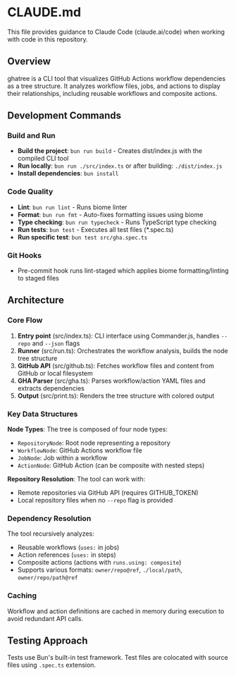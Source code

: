 # CLAUDE.md

This file provides guidance to Claude Code (claude.ai/code) when working with code in this repository.

## Overview

ghatree is a CLI tool that visualizes GitHub Actions workflow dependencies as a tree structure. It analyzes workflow files, jobs, and actions to display their relationships, including reusable workflows and composite actions.

## Development Commands

### Build and Run
- **Build the project**: `bun run build` - Creates dist/index.js with the compiled CLI tool
- **Run locally**: `bun run ./src/index.ts` or after building: `./dist/index.js`
- **Install dependencies**: `bun install`

### Code Quality
- **Lint**: `bun run lint` - Runs biome linter
- **Format**: `bun run fmt` - Auto-fixes formatting issues using biome
- **Type checking**: `bun run typecheck` - Runs TypeScript type checking
- **Run tests**: `bun test` - Executes all test files (*.spec.ts)
- **Run specific test**: `bun test src/gha.spec.ts`

### Git Hooks
- Pre-commit hook runs lint-staged which applies biome formatting/linting to staged files

## Architecture

### Core Flow
1. **Entry point** (src/index.ts): CLI interface using Commander.js, handles `--repo` and `--json` flags
2. **Runner** (src/run.ts): Orchestrates the workflow analysis, builds the node tree structure
3. **GitHub API** (src/github.ts): Fetches workflow files and content from GitHub or local filesystem
4. **GHA Parser** (src/gha.ts): Parses workflow/action YAML files and extracts dependencies
5. **Output** (src/print.ts): Renders the tree structure with colored output

### Key Data Structures

**Node Types**: The tree is composed of four node types:
- `RepositoryNode`: Root node representing a repository
- `WorkflowNode`: GitHub Actions workflow file
- `JobNode`: Job within a workflow  
- `ActionNode`: GitHub Action (can be composite with nested steps)

**Repository Resolution**: The tool can work with:
- Remote repositories via GitHub API (requires GITHUB_TOKEN)
- Local repository files when no `--repo` flag is provided

### Dependency Resolution

The tool recursively analyzes:
- Reusable workflows (`uses:` in jobs)
- Action references (`uses:` in steps)
- Composite actions (actions with `runs.using: composite`)
- Supports various formats: `owner/repo@ref`, `./local/path`, `owner/repo/path@ref`

### Caching
Workflow and action definitions are cached in memory during execution to avoid redundant API calls.

## Testing Approach

Tests use Bun's built-in test framework. Test files are colocated with source files using `.spec.ts` extension.